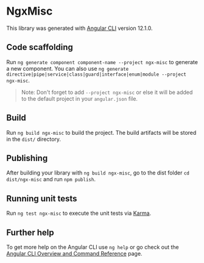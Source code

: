 # NgxMisc

This library was generated with [Angular CLI](https://github.com/angular/angular-cli) version 12.1.0.

## Code scaffolding

Run `ng generate component component-name --project ngx-misc` to generate a new component. You can also use `ng generate directive|pipe|service|class|guard|interface|enum|module --project ngx-misc`.
> Note: Don't forget to add `--project ngx-misc` or else it will be added to the default project in your `angular.json` file. 

## Build

Run `ng build ngx-misc` to build the project. The build artifacts will be stored in the `dist/` directory.

## Publishing

After building your library with `ng build ngx-misc`, go to the dist folder `cd dist/ngx-misc` and run `npm publish`.

## Running unit tests

Run `ng test ngx-misc` to execute the unit tests via [Karma](https://karma-runner.github.io).

## Further help

To get more help on the Angular CLI use `ng help` or go check out the [Angular CLI Overview and Command Reference](https://angular.io/cli) page.
